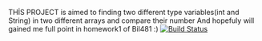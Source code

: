 THİS PROJECT is aimed to finding two different type variables(int and String) in  two different arrays and compare their number 
And hopefuly will gained me full point in homework1 of Bil481 :)
[![Build Status](https://travis-ci.org/bugrataskinyalcin/myDemoApp.svg?branch=master)](https://travis-ci.org/bugrataskinyalcin/myDemoApp)
